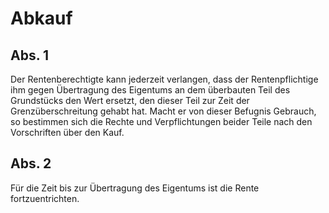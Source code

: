 # Abkauf



## Abs. 1

 Der Rentenberechtigte kann jederzeit verlangen, dass der Rentenpflichtige ihm gegen Übertragung des Eigentums an dem überbauten Teil des Grundstücks den Wert ersetzt, den dieser Teil zur Zeit der Grenzüberschreitung gehabt hat. Macht er von dieser Befugnis Gebrauch, so bestimmen sich die Rechte und Verpflichtungen beider Teile nach den Vorschriften über den Kauf.

## Abs. 2

 Für die Zeit bis zur Übertragung des Eigentums ist die Rente fortzuentrichten. 

